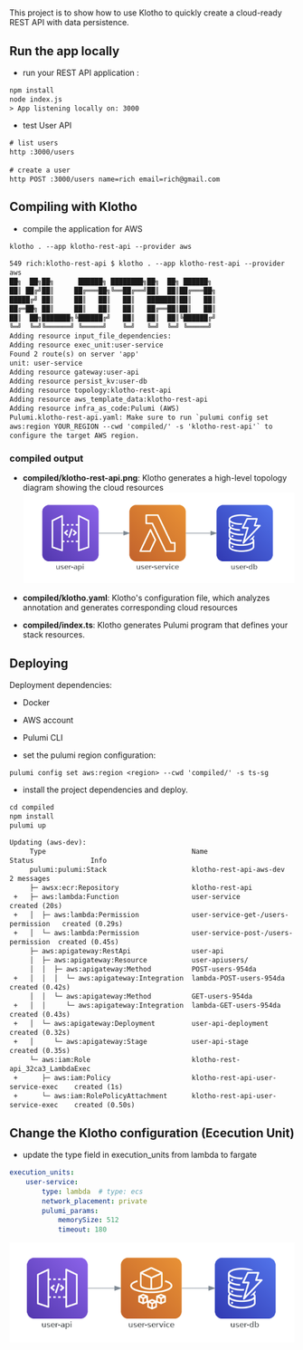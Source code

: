 
# 

This project is to show how to use Klotho to quickly create a cloud-ready REST API with data persistence.



## Run the app locally

- run your REST API application :
```shell
npm install
node index.js
> App listening locally on: 3000
```

- test User API
```shell
# list users
http :3000/users

# create a user
http POST :3000/users name=rich email=rich@gmail.com
```

## Compiling with Klotho
- compile the application for AWS
```
klotho . --app klotho-rest-api --provider aws
```

```
549 rich:klotho-rest-api $ klotho . --app klotho-rest-api --provider aws
██╗  ██╗██╗      ██████╗ ████████╗██╗  ██╗ ██████╗
██║ ██╔╝██║     ██╔═══██╗╚══██╔══╝██║  ██║██╔═══██╗
█████╔╝ ██║     ██║   ██║   ██║   ███████║██║   ██║
██╔═██╗ ██║     ██║   ██║   ██║   ██╔══██║██║   ██║
██║  ██╗███████╗╚██████╔╝   ██║   ██║  ██║╚██████╔╝
╚═╝  ╚═╝╚══════╝ ╚═════╝    ╚═╝   ╚═╝  ╚═╝ ╚═════╝
Adding resource input_file_dependencies:
Adding resource exec_unit:user-service
Found 2 route(s) on server 'app'                                                                                                      unit: user-service
Adding resource gateway:user-api
Adding resource persist_kv:user-db
Adding resource topology:klotho-rest-api
Adding resource aws_template_data:klotho-rest-api
Adding resource infra_as_code:Pulumi (AWS)
Pulumi.klotho-rest-api.yaml: Make sure to run `pulumi config set aws:region YOUR_REGION --cwd 'compiled/' -s 'klotho-rest-api'` to configure the target AWS region.
```

### compiled output
- **compiled/klotho-rest-api.png**: Klotho generates a high-level topology diagram showing the cloud resources
![](../images/klotho.png)
- **compiled/klotho.yaml**: Klotho's configuration file, which analyzes annotation and generates corresponding cloud resources

- **compiled/index.ts**: Klotho generates Pulumi program that defines your stack resources.

## Deploying 

Deployment dependencies:
- Docker 
- AWS account
- Pulumi CLI

- set the pulumi region configuration:
```
pulumi config set aws:region <region> --cwd 'compiled/' -s ts-sg
```

- install the project dependencies and deploy.
```
cd compiled
npm install
pulumi up
```

```
Updating (aws-dev):
     Type                                    Name                                 Status              Info
     pulumi:pulumi:Stack                     klotho-rest-api-aws-dev                                  2 messages
     ├─ awsx:ecr:Repository                  klotho-rest-api
 +   ├─ aws:lambda:Function                  user-service                         created (20s)
 +   │  ├─ aws:lambda:Permission             user-service-get-/users-permission   created (0.29s)
 +   │  └─ aws:lambda:Permission             user-service-post-/users-permission  created (0.45s)
     ├─ aws:apigateway:RestApi               user-api
     │  ├─ aws:apigateway:Resource           user-apiusers/
     │  │  ├─ aws:apigateway:Method          POST-users-954da
 +   │  │  │  └─ aws:apigateway:Integration  lambda-POST-users-954da              created (0.42s)
     │  │  └─ aws:apigateway:Method          GET-users-954da
 +   │  │     └─ aws:apigateway:Integration  lambda-GET-users-954da               created (0.43s)
 +   │  └─ aws:apigateway:Deployment         user-api-deployment                  created (0.32s)
 +   │     └─ aws:apigateway:Stage           user-api-stage                       created (0.35s)
     └─ aws:iam:Role                         klotho-rest-api_32ca3_LambdaExec
 +      ├─ aws:iam:Policy                    klotho-rest-api-user-service-exec    created (1s)
 +      └─ aws:iam:RolePolicyAttachment      klotho-rest-api-user-service-exec    created (0.50s)
```

## Change the Klotho configuration (Ececution Unit)

- update the type field in execution_units from lambda to fargate
```yaml
execution_units:
    user-service:
        type: lambda  # type: ecs
        network_placement: private
        pulumi_params:
            memorySize: 512
            timeout: 180
```

![](../images/klotho-rest-api-ecs.png)




